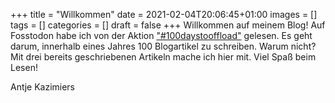 +++
title = "Willkommen"
date = 2021-02-04T20:06:45+01:00
images = []
tags = []
categories = []
draft = false
+++
Willkommen auf meinem Blog! Auf Fosstodon habe ich von der Aktion 
["#100daystooffload"](https://fosstodon.org/web/timelines/tag/100daystooffload)
gelesen. Es geht darum, innerhalb eines Jahres 100 Blogartikel zu schreiben.
Warum nicht? Mit drei bereits geschriebenen Artikeln mache ich hier mit. Viel Spaß
beim Lesen!

Antje Kazimiers
